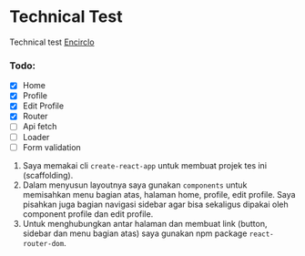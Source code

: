 # Technical Test

Technical test [Encirclo](http://encirclo.com)

### Todo:  
- [x] Home
- [x] Profile
- [x] Edit Profile
- [x] Router
- [ ] Api fetch
- [ ] Loader
- [ ] Form validation

1. Saya memakai cli `create-react-app` untuk membuat projek tes ini (scaffolding).
2. Dalam menyusun layoutnya saya gunakan `components` untuk memisahkan menu bagian atas, halaman home, profile, edit profile. Saya pisahkan juga bagian navigasi sidebar agar bisa sekaligus dipakai oleh component profile dan edit profile.
3. Untuk menghubungkan antar halaman dan membuat link (button, sidebar dan menu bagian atas) saya gunakan npm package `react-router-dom`.
